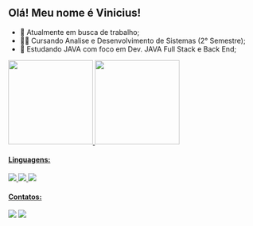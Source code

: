 ## Olá! Meu nome é Vinicius!


- 🔭 Atualmente em busca de trabalho;
- 👨‍🎓 Cursando Analise e Desenvolvimento de Sistemas (2° Semestre);
- 🌱 Estudando JAVA com foco em Dev. JAVA Full Stack e Back End;

<div>
  <a href="https://www.linkedin.com/in/vinicius-oliveira-616403216/">
  <img height="170em" src="https://github-readme-stats.vercel.app/api?username=TheeCronos&show_icons=true&theme=gotham&include_all_commits=true&count_private=true"/>
  <img height="170em" src="https://github-readme-stats.vercel.app/api/top-langs/?username=TheeCronos&layout=count=8&langs_count=7&theme=gotham"/>
</div>
	
#### Linguagens: 
	
</div>
<target="_blank"><img src="https://img.shields.io/badge/C-00599C?style=for-the-badge&logo=c&logoColor=white" target="_blank"> 
<target="_blank"><img src="https://img.shields.io/badge/Java-ED8B00?style=for-the-badge&logo=java&logoColor=white" target="_blank">
<target="_blank"><img src="https://img.shields.io/badge/Spring-6DB33F?style=for-the-badge&logo=spring&logoColor=white" target="_blank">
</div>

#### Contatos:

</div>
	<a href="https://www.linkedin.com/in/vinicius-oliveira-616403216/" target="_blank"><img src="https://img.shields.io/badge/-LinkedIn-%230077B5?style=for-the-badge&logo=linkedin&logoColor=white" target="_blank"></a> 
	<a href="https://web.telegram.org/z/" target="_blank"><img src="https://img.shields.io/badge/Telegram-2CA5E0?style=for-the-badge&logo=telegram&logoColor=white" target="_blank"></a> 
</div>

